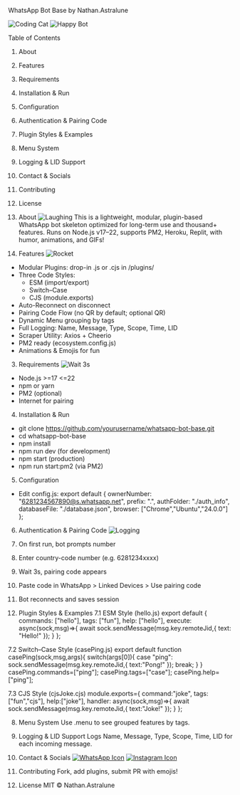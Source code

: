 WhatsApp Bot Base
by Nathan.Astralune

![Coding Cat](https://media.giphy.com/media/ICOgUNjpvO0PC/giphy.gif)
![Happy Bot](https://media.giphy.com/media/LHZyixOnHwDDy/giphy.gif)

Table of Contents
1. About
2. Features
3. Requirements
4. Installation & Run
5. Configuration
6. Authentication & Pairing Code
7. Plugin Styles & Examples
8. Menu System
9. Logging & LID Support
10. Contact & Socials
11. Contributing
12. License

1. About
![Laughing](https://media.giphy.com/media/5GoVLqeAOo6PK/giphy.gif)
This is a lightweight, modular, plugin-based WhatsApp bot skeleton optimized for long-term use and thousand+ features.
Runs on Node.js v17–22, supports PM2, Heroku, Replit, with humor, animations, and GIFs!

2. Features
![Rocket](https://media.giphy.com/media/26FPJGjhefSJuaRhu/giphy.gif)
- Modular Plugins: drop-in .js or .cjs in /plugins/
- Three Code Styles:
  * ESM (import/export)
  * Switch–Case
  * CJS (module.exports)
- Auto-Reconnect on disconnect
- Pairing Code Flow (no QR by default; optional QR)
- Dynamic Menu grouping by tags
- Full Logging: Name, Message, Type, Scope, Time, LID
- Scraper Utility: Axios + Cheerio
- PM2 ready (ecosystem.config.js)
- Animations & Emojis for fun

3. Requirements
![Wait 3s](https://media.giphy.com/media/xUOrw5LIJ4fB2A4IVK/giphy.gif)
- Node.js >=17 <=22
- npm or yarn
- PM2 (optional)
- Internet for pairing

4. Installation & Run
- git clone https://github.com/yourusername/whatsapp-bot-base.git
- cd whatsapp-bot-base
- npm install
- npm run dev        (for development)
- npm start          (production)
- npm run start:pm2  (via PM2)

5. Configuration
- Edit config.js:
  export default {
    ownerNumber: "6281234567890@s.whatsapp.net",
    prefix: ".",
    authFolder: "./auth_info",
    databaseFile: "./database.json",
    browser: ["Chrome","Ubuntu","24.0.0"]
  };

6. Authentication & Pairing Code
![Logging](https://media.giphy.com/media/3oEjI6SIIHBdRxXI40/giphy.gif)
1. On first run, bot prompts number
2. Enter country-code number (e.g. 6281234xxxx)
3. Wait 3s, pairing code appears
4. Paste code in WhatsApp > Linked Devices > Use pairing code
5. Bot reconnects and saves session

7. Plugin Styles & Examples
7.1 ESM Style (hello.js)
export default { commands: ["hello"], tags: ["fun"], help: ["hello"], execute: async(sock,msg)=>{ await sock.sendMessage(msg.key.remoteJid,{ text: "Hello!" }); } };

7.2 Switch–Case Style (casePing.js)
export default function casePing(sock,msg,args){ switch(args[0]){ case "ping": sock.sendMessage(msg.key.remoteJid,{ text:"Pong!" }); break; } }
casePing.commands=["ping"]; casePing.tags=["case"]; casePing.help=["ping"];

7.3 CJS Style (cjsJoke.cjs)
module.exports={ command:"joke", tags:["fun","cjs"], help:["joke"], handler: async(sock,msg)=>{ await sock.sendMessage(msg.key.remoteJid,{ text:"Joke!" }); } };

8. Menu System
Use .menu to see grouped features by tags.

9. Logging & LID Support
Logs Name, Message, Type, Scope, Time, LID for each incoming message.

10. Contact & Socials
[![WhatsApp Icon](https://img.icons8.com/color/48/000000/whatsapp--v1.png)](https://wa.me/0895416602000)  [![Instagram Icon](https://img.icons8.com/fluent/48/000000/instagram-new.png)](https://instagram.com/chrisjoo_uww)

11. Contributing
Fork, add plugins, submit PR with emojis!

12. License
MIT © Nathan.Astralune
